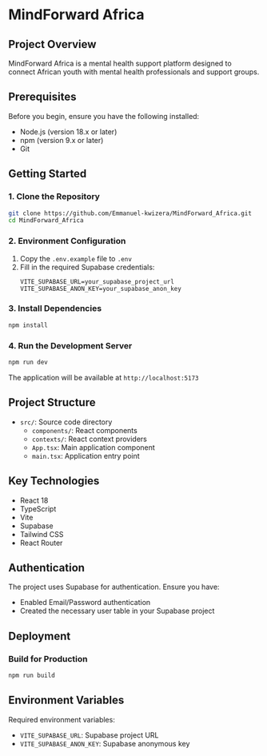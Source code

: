 # MindForward Africa

## Project Overview

MindForward Africa is a mental health support platform designed to connect African youth with mental health professionals and support groups.

## Prerequisites

Before you begin, ensure you have the following installed:
- Node.js (version 18.x or later)
- npm (version 9.x or later)
- Git

## Getting Started

### 1. Clone the Repository

```bash
git clone https://github.com/Emmanuel-kwizera/MindForward_Africa.git
cd MindForward_Africa
```

### 2. Environment Configuration

1. Copy the `.env.example` file to `.env`
2. Fill in the required Supabase credentials:
   ```
   VITE_SUPABASE_URL=your_supabase_project_url
   VITE_SUPABASE_ANON_KEY=your_supabase_anon_key
   ```

### 3. Install Dependencies

```bash
npm install
```

### 4. Run the Development Server

```bash
npm run dev
```

The application will be available at `http://localhost:5173`

## Project Structure

- `src/`: Source code directory
  - `components/`: React components
  - `contexts/`: React context providers
  - `App.tsx`: Main application component
  - `main.tsx`: Application entry point

## Key Technologies

- React 18
- TypeScript
- Vite
- Supabase
- Tailwind CSS
- React Router

## Authentication

The project uses Supabase for authentication. Ensure you have:
- Enabled Email/Password authentication
- Created the necessary user table in your Supabase project

## Deployment

### Build for Production

```bash
npm run build
```

## Environment Variables

Required environment variables:
- `VITE_SUPABASE_URL`: Supabase project URL
- `VITE_SUPABASE_ANON_KEY`: Supabase anonymous key


